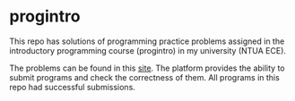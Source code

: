 # progintro

This repo has solutions of programming practice problems assigned in the introductory programming course (progintro) in my university (NTUA ECE).

The problems can be found in this [site](http://grader.softlab.ntua.gr/index.php). The platform provides the ability to submit programs and check the correctness of them. All programs in this repo had successful submissions.
